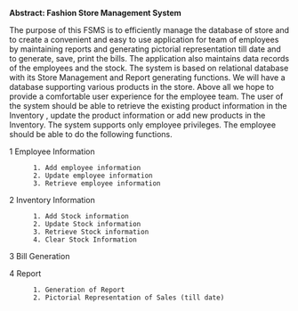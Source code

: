 **Abstract: Fashion Store Management System**

The purpose of this FSMS is to efficiently manage the database of store and to create a convenient and easy to use application for team of employees by maintaining reports and generating pictorial representation till date and to generate, save, print the bills. The application also maintains data records of the employees and the stock. The system is based on relational database with its Store Management and Report generating functions. We will have a database supporting various products in the store. Above all we hope to provide a comfortable user experience for the employee team. The user of the system should be able to retrieve the existing product information in the Inventory , update the product information or add new products in the Inventory. The system supports only employee privileges. The employee should be able to do the following functions.

1 Employee Information

          1. Add employee information
          2. Update employee information
          3. Retrieve employee information
2 Inventory Information

          1. Add Stock information 
          2. Update Stock information
          3. Retrieve Stock information
          4. Clear Stock Information

3 Bill Generation

4 Report

          1. Generation of Report
          2. Pictorial Representation of Sales (till date)
         
